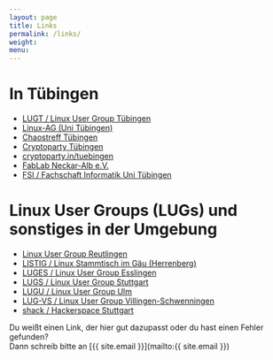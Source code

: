 ```yaml
---
layout: page
title: Links
permalink: /links/
weight:
menu:
---
```


# In Tübingen

* <a href="https://www.lug-tuebingen.de" target="_blank">LUGT / Linux User Group Tübingen</a>
* <a href="https://www.linux-ag.uni-tuebingen.de/" target="_blank">Linux-AG (Uni Tübingen)</a>
* <a href="https://xn--chaostreff-tbingen-x6b.de/doku.php?id=start" target="_blank">Chaostreff Tübingen</a>
* <a href="https://www.cryptoparty-tuebingen.de" target="_blank">Cryptoparty Tübingen</a>
* <a href="https://www.cryptoparty.in/tuebingen" target="_blank">cryptoparty.in/tuebingen</a>
* <a href="https://www.fablab-neckar-alb.org" target="_blank">FabLab Neckar-Alb e.V.</a>
* <a href="https://www.fsi.uni-tuebingen.de" target="_blank">FSI / Fachschaft Informatik Uni Tübingen</a>

# Linux User Groups (LUGs) und sonstiges in der Umgebung

* <a href="https://www.lug-reutlingen.de" target="_blank">Linux User Group Reutlingen</a>
* <a href="https://www.listig.org" target="_blank">LISTIG / Linux Stammtisch im Gäu (Herrenberg)</a>
* <a href="https://www.lisas.de" target="_blank">LUGES / Linux User Group Esslingen</a>
* <a href="https://www.lug-s.org" target="_blank">LUGS / Linux User Group Stuttgart</a>
* <a href="http://www.lugulm.de/dokuwiki/doku.php" target="_blank">LUGU / Linux User Group Ulm</a>
* <a href="https://www.lug-vs.org" target="_blank">LUG-VS / Linux User Group Villingen-Schwenningen</a>
* <a href="https://www.shackspace.de" target="_blank">shack / Hackerspace Stuttgart</a>

<!--
Inaktiv:
* <a href="http://www.chaostreff-tuebingen.de" target="_blank">Chaostreff "Chaos-Curry" Tübingen</a>
* <a href="https://groups.google.com/forum/#!forum/chaos-curry-tubingen" target="_blank">Chaostreff "Chaos-Curry" Tübingen (Google group)</a>
* <a href="http://www.linuxmuster.net" target="_blank">linuxmuster.net e.V.</a>
* <a href="https://www.fsi.uni-tuebingen.de/mailman/listinfo/crypto" target="_blank">AK Cryptoparty (auf dem Sand)</a>
Veraltet:
* <a href="https://moodle02.zdv.uni-tuebingen.de/course/view.php?id=995" target="_blank">leider nur mit ZDV-Account erreichbar: Unix AG Uni Tübingen </a>
-->

Du weißt einen Link, der hier gut dazupasst oder du hast einen Fehler gefunden?<br />
Dann schreib bitte an [{{ site.email }}](mailto:{{ site.email }})

<!--
<br/>


### Backlinks

* <a href="http://www.linux-magazin.de/NEWS/Tuebix-Programm-fuer-Linuxtag-in-Tuebingen-steht" target="_blank">Linux Magazin - News: Programm steht</a>
* <a href="http://www.uni-tuebingen.de/aktuelles/veranstaltungskalender/kongresse-und-tagungen.html" target="_blank">Uni Tübingen - Veranstaltungskalender</a>
* <a href="http://www.wsi.uni-tuebingen.de/aktuelles.html" target="_blank">Fachbereich Informatik (Wilhelm-Schickard-Institut) - Aktuelles</a>
* <a href="http://www.linux-magazin.de/NEWS/Tuebix-Linuxtag-in-Tuebingen" target="_blank">Linux Magazin - News: Call for Papers</a>
* <a href="http://www.pro-linux.de/kalender/2/3188/tuebix-linuxtag-in-tuebingen.html" target="_blank">pro-linux.de - Veranstaltungskalender</a>
* <a href="http://www.heise.de/open/veranstaltungskalender/?monat=2015_6" target="_blank">heise.de - Veranstaltungskalender</a>
* <a href="http://foss.events/events/" target="_blank">foss.events</a>
* <a href="http://community.oreilly.de/blog/2015/05/27/die-oreilly-veranstaltungstipps-im-juni-3/" target="_blank">O'Reilly Blog - Veranstaltungstipps</a>
* <a href="http://www.opensourcepress.de/de/veranstaltungen/" target="_blank">Open Source Press - Veranstaltungen</a>
* <a href="http://www.lpice.eu/de/home.html" target="_blank">LPI Central Europe</a>
* <a href="http://www.einstieg-informatik.de/index.php?article_id=161&sid=778&hid=0" target="_blank">Einstieg Informatik</a>
* <a href="http://www.lug-reutlingen.de/de-V.pl/Links" target="_blank">LUG Reutlingen</a>
* <a href="http://www.lugv.at/tuebix-sucht-beitraege" target="_blank">LUG Voralberg</a>
* <a href="http://tuebingen.linux.de/" target="_blank">LUG Tübingen</a>
* https://www.linux-ag.uni-tuebingen.de/links

-->
